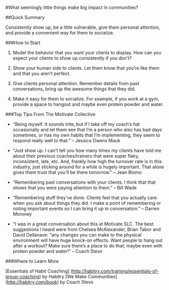 
#What seemingly little things make big impact in communities?

##Quick Summary

Consistently show up, be a little vulnerable, give them personal attention, and provide a convenient way for them to socialize.

###How to Start

1. Model the behavior that you want your clients to display. How can you expect your clients to show up consistently if you don’t?

2. Show your human side to clients. Let them know that you’re like them and that you aren’t perfect.

3. Give clients personal attention. Remember details from past conversations, bring up the awesome things that they did.

4. Make it easy for them to socialize. For example, if you work at a gym, provide a space to hangout and maybe even protein powder and water.

###Top Tips From The Motivate Collective

* “Being myself. It sounds trite, but if I take off my coach’s hat occasionally and let them see that I’m a person who also has bad days sometimes, or has my own habits that I’m implementing, they seem to respond really well to that.” – Jessica Owens Mauk

* “Just show up. I can’t tell you how many times my clients have told me about their previous coaches/trainers that were super flaky, inconsistent, late, etc. And, frankly how high the turnover rate is in this industry, just sticking around for a while is hugely important. That alone gives them trust that you’ll be there tomorrow.” – Jean Blomo

* “Remembering past conversations with your clients. I think that that shows that you were paying attention to them.” – Bill Wade

* “Remembering stuff they’ve done. Clients feel that you actually care when you ask about things they did. I make a point of remembering or noting important events so I can bring it up in conversation.” – Darren Moroney

* “I was in a great conversation about this at Motivate SLC. The best suggestions I heard were from Chelsea McAlexander, Brian Tabor and David Dellanave: “any changes you can make to the physical environment will have huge knock-on effects. Want people to hang out after a workout? Make sure there’s a place to do that; maybe even with protein powder and water!” – Coach Stevo

###Where to Learn More

[Essentials of Habit Coaching] (http://habitry.com/training/essentials-of-group-coaching) by Habitry
[We Make Communities] (http://habitry.com/book) by Coach Stevo 

